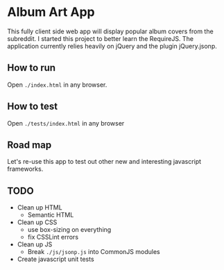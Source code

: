 Album Art App
=============

This fully client side web app will display popular album covers from the subreddit.
I started this project to better learn the RequireJS. The application currently
relies heavily on jQuery and the plugin jQuery.jsonp.

How to run
----------
Open ```./index.html``` in any browser.

How to test
-----------
Open ```./tests/index.html``` in any browser

Road map
--------
Let's re-use this app to test out other new and interesting javascript frameworks.


TODO
----
* Clean up HTML
	* Semantic HTML
* Clean up CSS
	* use box-sizing on everything
	* fix CSSLint errors
* Clean up JS
	* Break ```./js/jsonp.js``` into CommonJS modules
* Create javascript unit tests


